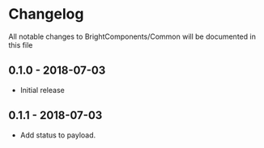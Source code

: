# Changelog

All notable changes to BrightComponents/Common will be documented in this file

## 0.1.0 - 2018-07-03

- Initial release

## 0.1.1 - 2018-07-03

- Add status to payload.

